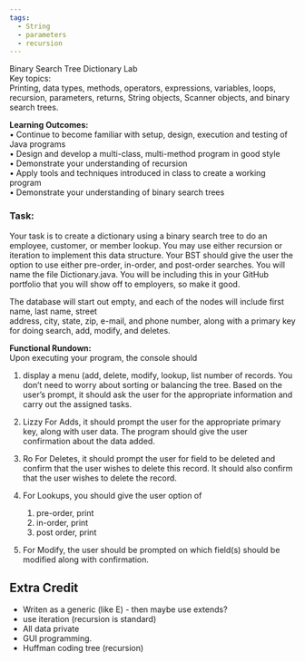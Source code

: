 ```yaml
---
tags:
  - String
  - parameters
  - recursion
---
```

Binary Search Tree Dictionary Lab  
Key topics:  
Printing, data types, methods, operators, expressions, variables, loops, recursion, parameters, returns, String objects, Scanner objects, and binary search trees.  

**Learning Outcomes:**  
• Continue to become familiar with setup, design, execution and testing of Java programs  
• Design and develop a multi-class, multi-method program in good style  
• Demonstrate your understanding of recursion  
• Apply tools and techniques introduced in class to create a working program  
• Demonstrate your understanding of binary search trees  
### Task:  
Your task is to create a dictionary using a binary search tree to do an employee, customer, or member   lookup. You may use either recursion or iteration to implement this data structure. Your BST should give the user the option to use either pre-order, in-order, and post-order searches. 
You will name the file Dictionary.java. You will be including this in your GitHub portfolio that you will show off to  employers, so make it good.  

The database will start out empty, and each of the nodes will include first name, last name, street  
address, city, state, zip, e-mail, and phone number, along with a primary key for doing search, add, modify, and deletes.  

**Functional Rundown:**  
Upon executing your program, the console should 

1. display a menu (add, delete, modify, lookup, list number of records. You don’t need to worry about sorting or balancing the tree. Based on the user’s prompt, it should ask the user for the appropriate information and carry out the assigned tasks.  

2. Lizzy For Adds, it should prompt the user for the appropriate primary key, along with user data. The program should give the user confirmation about the data added. 

3. Ro  For Deletes, it should prompt the user for field to be deleted and confirm that the user wishes to delete  this record. It should also confirm that the user wishes to delete the record.  

4. For Lookups, you should give the user option of 
	1. pre-order, print 
	2. in-order, print
	3. post order, print 

6. For Modify, the user should be prompted on which field(s) should be modified along with confirmation.

## Extra Credit
- Writen as a generic (like E) - then maybe use extends?
- use iteration (recursion is standard)
- All data private
- GUI programming.
- Huffman coding tree (recursion)